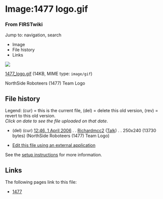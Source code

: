 

# Image:1477 logo.gif

### From FIRSTwiki

Jump to: navigation, search

  * Image
  * File history
  * Links

![](/media/4/45/1477_logo.gif)

[1477_logo.gif](/media/4/45/1477_logo.gif "1477 logo.gif" ) (14KB, MIME type:
`image/gif`)

NorthSide Roboteers (1477) Team Logo

## File history

Legend: (cur) = this is the current file, (del) = delete this old version,
(rev) = revert to this old version.  
_Click on date to see the file uploaded on that date_.

  * (del) (cur) [12:46, 1 April 2006](/media/4/45/1477_logo.gif "/media/4/45/1477 logo.gif" ) . . [Richardmcc2](/index.php?title=User:Richardmcc2&action=edit "User:Richardmcc2" ) ([Talk](/index.php?title=User_talk:Richardmcc2&action=edit "User talk:Richardmcc2" )) . . 250x240 (13730 bytes) (NorthSide Roboteers (1477) Team Logo)
  

  * [Edit this file using an external application](/index.php?title=Image:1477_logo.gif&action=edit&externaledit=true&mode=file "Image:1477 logo.gif" )

See the [setup
instructions](http://meta.wikimedia.org/wiki/Help:External_editors
"http://meta.wikimedia.org/wiki/Help:External_editors" ) for more information.

## Links

The following pages link to this file:

  * [1477](/index.php/1477 "1477" )

